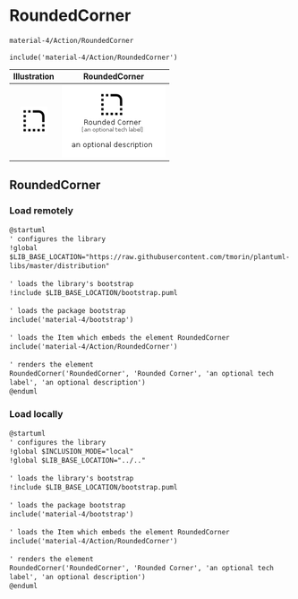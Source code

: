 # RoundedCorner


```text
material-4/Action/RoundedCorner
```

```text
include('material-4/Action/RoundedCorner')
```



| Illustration | RoundedCorner |
| :---: | :---: |
| ![illustration for Illustration](../../material-4/Action/RoundedCorner.png) | ![illustration for RoundedCorner](../../material-4/Action/RoundedCorner.Local.png) |




## RoundedCorner

### Load remotely
```plantuml
@startuml
' configures the library
!global $LIB_BASE_LOCATION="https://raw.githubusercontent.com/tmorin/plantuml-libs/master/distribution"

' loads the library's bootstrap
!include $LIB_BASE_LOCATION/bootstrap.puml

' loads the package bootstrap
include('material-4/bootstrap')

' loads the Item which embeds the element RoundedCorner
include('material-4/Action/RoundedCorner')

' renders the element
RoundedCorner('RoundedCorner', 'Rounded Corner', 'an optional tech label', 'an optional description')
@enduml
```

### Load locally
```plantuml
@startuml
' configures the library
!global $INCLUSION_MODE="local"
!global $LIB_BASE_LOCATION="../.."

' loads the library's bootstrap
!include $LIB_BASE_LOCATION/bootstrap.puml

' loads the package bootstrap
include('material-4/bootstrap')

' loads the Item which embeds the element RoundedCorner
include('material-4/Action/RoundedCorner')

' renders the element
RoundedCorner('RoundedCorner', 'Rounded Corner', 'an optional tech label', 'an optional description')
@enduml
```

